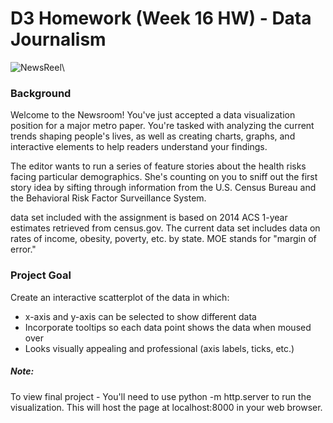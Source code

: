 # D3 Homework (Week 16 HW) - Data Journalism

![NewsReel](https://media.giphy.com/media/v2xIous7mnEYg/giphy.gif)\

### Background
Welcome to the Newsroom! You've just accepted a data visualization position for a major metro paper. You're tasked with analyzing the current trends shaping people's lives, as well as creating charts, graphs, and interactive elements to help readers understand your findings.

The editor wants to run a series of feature stories about the health risks facing particular demographics. She's counting on you to sniff out the first story idea by sifting through information from the U.S. Census Bureau and the Behavioral Risk Factor Surveillance System.

 data set included with the assignment is based on 2014 ACS 1-year estimates retrieved from census.gov. The current data set includes data on rates of income, obesity, poverty, etc. by state. MOE stands for "margin of error."

### Project Goal
Create an interactive scatterplot of the data in which:
- x-axis and y-axis can be selected to show different data
- Incorporate tooltips so each data point shows the data when moused over
- Looks visually appealing and professional (axis labels, ticks, etc.)

##### Note: 
To view final project - You'll need to use python -m http.server to run the visualization. This will host the page at localhost:8000 in your web browser.
